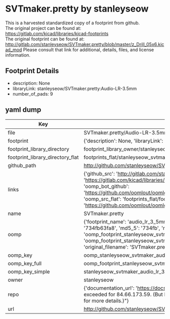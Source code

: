 # SVTmaker.pretty by stanleyseow  
This is a harvested standardized copy of a footprint from github.  
The original project can be found at:  
https://gitlab.com/kicad/libraries/kicad-footprints  
The original footprint can be found at:
http://gitlab.com/stanleyseow/SVTmaker.pretty/blob/master/z_Drill_05x6.kicad_mod
Please consult that link for additional, details, files, and license information.  
## Footprint Details
* description: None  
* libraryLink: stanleyseow/SVTmaker.pretty:Audio-LR-3.5mm  
* number_of_pads: 9  
## yaml dump  
| Key | Value |  
| --- | --- |  
| file | SVTmaker.pretty/Audio-LR-3.5mm.kicad_mod |  
| footprint | {'description': None, 'libraryLink': 'stanleyseow/SVTmaker.pretty:Audio-LR-3.5mm', 'number_of_pads': 9} |  
| footprint_library_directory | footprint_library_owner/stanleyseow_SVTmaker.pretty |  
| footprint_library_directory_flat | footprints_flat/stanleyseow_svtmaker_audio_lr_3_5mm/working |  
| github_path | http://github.com/stanleyseow/SVTmaker.pretty/blob/master/Audio-LR-3.5mm.kicad_mod |  
| links | {'github_src': 'http://gitlab.com/stanleyseow/SVTmaker.pretty/blob/master/z_Drill_05x6.kicad_mod', 'github_src_repo': 'https://gitlab.com/kicad/libraries/kicad-footprints', 'oomp_bot': 'footprints/stanleyseow_svtmaker_audio_lr_3_5mm/working', 'oomp_bot_github': 'https://github.com/oomlout/oomlout_oomp_footprint_bot/tree/main/footprints/stanleyseow_svtmaker_audio_lr_3_5mm/working', 'oomp_src_flat': 'footprints_flat/footprints_flat/stanleyseow_svtmaker_audio_lr_3_5mm/working', 'oomp_src_flat_github': 'https://github.com/oomlout/oomlout_oomp_footprint_src/tree/main/footprints_flat/stanleyseow_svtmaker_audio_lr_3_5mm/working'} |  
| name | SVTmaker.pretty |  
| oomp | {'footprint_name': 'audio_lr_3_5mm', 'library_name': 'svtmaker', 'md5': '734fb63fa83f94a14dd0c12355de20b8', 'md5_10': '734fb63fa8', 'md5_5': '734fb', 'md5_6': '734fb6', 'oomp_key': 'oomp_stanleyseow_svtmaker_audio_lr_3_5mm', 'oomp_key_extra': 'oomp_footprint_stanleyseow_svtmaker_audio_lr_3_5mm', 'oomp_key_full': 'oomp_footprint_stanleyseow_svtmaker_audio_lr_3_5mm_734fb6', 'oomp_key_simple': 'stanleyseow_svtmaker_audio_lr_3_5mm', 'original_filename': 'SVTmaker.pretty/Audio-LR-3.5mm.kicad_mod', 'owner_name': 'stanleyseow'} |  
| oomp_key | oomp_stanleyseow_svtmaker_audio_lr_3_5mm |  
| oomp_key_full | oomp_footprint_stanleyseow_svtmaker_audio_lr_3_5mm |  
| oomp_key_simple | stanleyseow_svtmaker_audio_lr_3_5mm |  
| owner | stanleyseow |  
| repo | {'documentation_url': 'https://docs.github.com/rest/overview/resources-in-the-rest-api#rate-limiting', 'message': "API rate limit exceeded for 84.66.173.59. (But here's the good news: Authenticated requests get a higher rate limit. Check out the documentation for more details.)"} |  
| url | http://github.com/stanleyseow/SVTmaker.pretty |  

